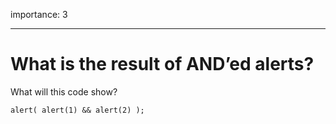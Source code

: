 importance: 3

------------------------------------------------------------------------

What is the result of AND’ed alerts?
====================================

What will this code show?

    alert( alert(1) && alert(2) );
